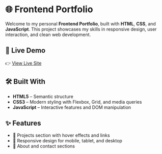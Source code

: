 # 🌐 Frontend Portfolio

Welcome to my personal **Frontend Portfolio**, built with **HTML**, **CSS**, and **JavaScript**. This project showcases my skills in responsive design, user interaction, and clean web development.

## 🚀 Live Demo

👉 [View Live Site](https://farzadsarfaraz.github.io/My-Website/)

## 🛠️ Built With

- **HTML5** – Semantic structure
- **CSS3** – Modern styling with Flexbox, Grid, and media queries
- **JavaScript** – Interactive features and DOM manipulation

## ✨ Features

- 💼 Projects section with hover effects and links
- 📱 Responsive design for mobile, tablet, and desktop
- 📄 About and contact sections
